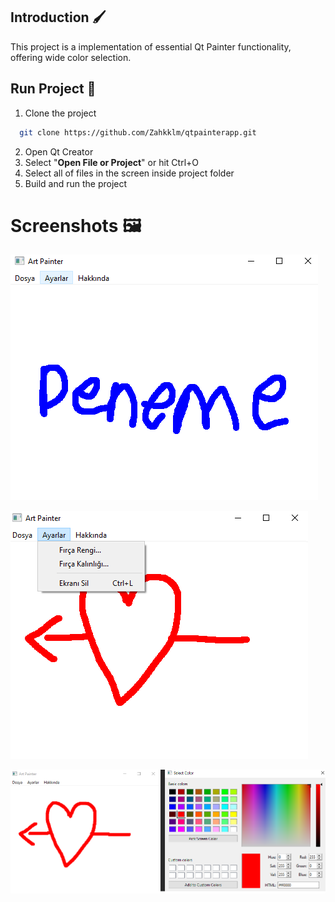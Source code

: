 ## Introduction 🖌️
This project is a implementation of essential Qt Painter functionality, offering wide color selection. 

## Run Project 🚀
1. Clone the project  

~~~bash  
  git clone https://github.com/Zahkklm/qtpainterapp.git
~~~

2. Open Qt Creator
3. Select "**Open File or Project**" or hit Ctrl+O
4. Select all of files in the screen inside project folder
5. Build and run the project

# Screenshots 🖼️

![](/screenshots/deneme.png)

![](/screenshots/kalp.png)

![](/screenshots/renksecimi.png)

